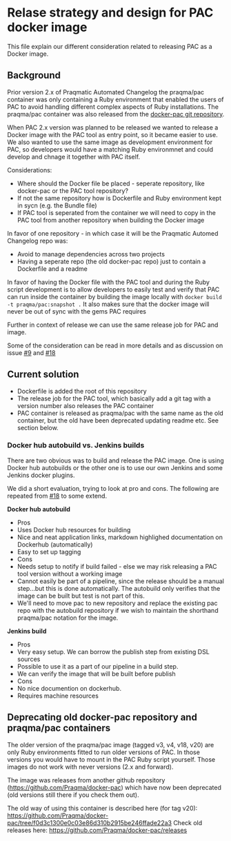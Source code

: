# Relase strategy and design for PAC docker image

This file explain our different consideration related to releasing PAC as a Docker image.

## Background

Prior version 2.x of Praqmatic Automated Changelog the praqma/pac container was only containing a Ruby environment that enabled the users of PAC to avoid handling different complex aspects of Ruby installations.
The praqma/pac container was also released from the [docker-pac git repository](https://github.com/Praqma/docker-pac).

When PAC 2.x version was planned to be released we wanted to release a Docker image with the PAC tool as entry point, so it became easier to use.
We also wanted to use the same image as development environment for PAC, so developers would have a matching Ruby environmnet and could develop and chnage it together with PAC itself.

Considerations:

* Where should the Docker file be placed - seperate repository, like docker-pac or the PAC tool repository?
* If not the same repository how is Dockerfile and Ruby environment kept in sycn (e.g. the Bundle file)
* If PAC tool is seperated from the container we will need to copy in the PAC tool from another repository when building the Docker image

In favor of one repository - in which case it will be the Praqmatic Automed Changelog repo was:

* Avoid to manage dependencies across two projects
* Having a seperate repo (the old docker-pac repo) just to contain a Dockerfile and a readme

In favor of having the Docker file with the PAC tool and during the Ruby script development is to allow developers to easily test and verify that PAC can run inside the container by building the image locally with `docker build -t praqma/pac:snapshot .` 
It also makes sure that the docker image will never be out of sync with the gems PAC requires


Further in context of release we can use the same release job for PAC and image.

Some of the consideration can be read in more details and as discussion on issue [#9](https://github.com/Praqma/Praqmatic-Automated-Changelog/issues/9) and [#18](https://github.com/Praqma/Praqmatic-Automated-Changelog/issues/18)


## Current solution 

* Dockerfile is added the root of this repository
* The release job for the PAC tool, which basically add a git tag with a version number also releases the PAC container
* PAC container is released as praqma/pac with the same name as the old container, but the old have been deprecated updating readme etc. See section below.

### Docker hub autobuild vs. Jenkins builds


There are two obvious was to build and release the PAC image. One is using Docker hub autobuilds or the other one is to use our own Jenkins and some Jenkins docker plugins.

We did a short evaluation, trying to look at pro and cons. The following are repeated from [#18](https://github.com/Praqma/Praqmatic-Automated-Changelog/issues/18) to some extend.

**Docker hub autobuild**

* Pros
 * Uses Docker hub resources for building
 * Nice and neat application links, markdown highlighed documentation on Dockerhub (automatically)
 * Easy to set up tagging
* Cons
 * Needs setup to notify if build failed - else we may risk releasing a PAC tool version without a working image
 * Cannot easily be part of a pipeline, since the release should be a manual step...but this is done automatically. The autobuild only verifies that the image can be built but test is not part of this.
 * We'll need to move pac to new repository and replace the existing pac repo with the autobuild repository if we wish to maintain the shorthand praqma/pac notation for the image.

**Jenkins build**

* Pros
 * Very easy setup. We can borrow the publish step from existing DSL sources
 * Possible to use it as a part of our pipeline in a build step.
 * We can verify the image that will be built before publish
* Cons
 * No nice documention on dockerhub.
 * Requires machine resources


## Deprecating old docker-pac repository and praqma/pac containers

The older version of the praqma/pac image (tagged v3, v4, v18, v20) are only Ruby environments fitted to run older versions of PAC. In those versions you would have to mount in the PAC Ruby script yourself.
Those images do not work with never versions (2.x and forward).

The image was releases from another github repository (https://github.com/Praqma/docker-pac) which have now been deprecated (old versions still there if you check them out).

The old way of using this container is described here (for tag v20): https://github.com/Praqma/docker-pac/tree/f0d3c1300e0c03e86d310b2915be246ffade22a3
Check old releases here: https://github.com/Praqma/docker-pac/releases
